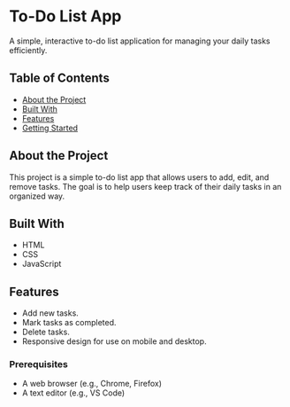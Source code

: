 
# To-Do List App

A simple, interactive to-do list application for managing your daily tasks efficiently.

## Table of Contents
- [About the Project](#about-the-project)
- [Built With](#built-with)
- [Features](#features)
- [Getting Started](#getting-started)


## About the Project

This project is a simple to-do list app that allows users to add, edit, and remove tasks. The goal is to help users keep track of their daily tasks in an organized way.

## Built With
- HTML
- CSS
- JavaScript

## Features
- Add new tasks.
- Mark tasks as completed.
- Delete tasks.
- Responsive design for use on mobile and desktop.

### Prerequisites
- A web browser (e.g., Chrome, Firefox)
- A text editor (e.g., VS Code)

